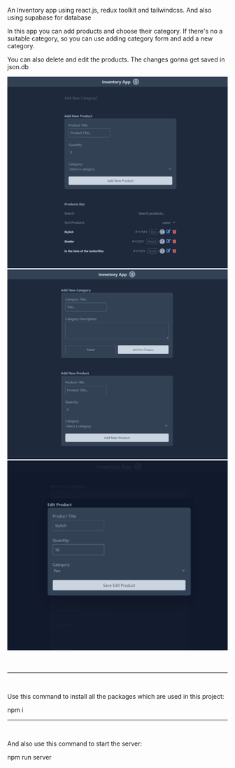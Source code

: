 <p> An Inventory app using react.js, redux toolkit and tailwindcss. And also using supabase for database</p>
<p>In this app you can add products and choose their category. If there's no a suitable category, so you can use adding category form and add a new category.</p>
<p>You can also delete and edit the products. The changes gonna get saved in json.db</p>


<div>
    <img src="/inventory-1.png"/>
    <br/>
    <img src="/inventory-2.png"/>
    <br/>
    <img src="/inventory-3.png"/>
</div>

<br/>
<br/>
<hr/>
<br/>


<p>
    Use this command to install all the packages which are used in this project:
</p>
<span>
    npm i
</span>

<br/>
<hr/>
<br/>

<p>
  And also use this command to start the server:
</p>
<span>
    npm run server
</span>
